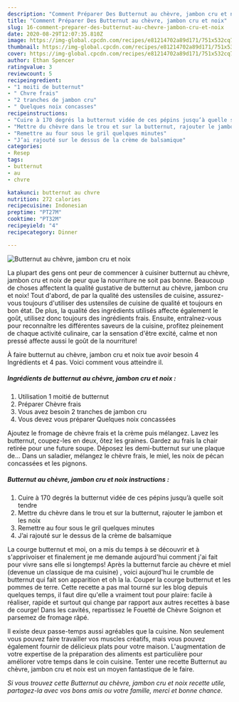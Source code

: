```yaml
---
description: "Comment Préparer Des Butternut au chèvre, jambon cru et noix"
title: "Comment Préparer Des Butternut au chèvre, jambon cru et noix"
slug: 16-comment-preparer-des-butternut-au-chevre-jambon-cru-et-noix
date: 2020-08-29T12:07:35.810Z
image: https://img-global.cpcdn.com/recipes/e81214702a89d171/751x532cq70/butternut-au-chevre-jambon-cru-et-noix-photo-principale-de-la-recette.jpg
thumbnail: https://img-global.cpcdn.com/recipes/e81214702a89d171/751x532cq70/butternut-au-chevre-jambon-cru-et-noix-photo-principale-de-la-recette.jpg
cover: https://img-global.cpcdn.com/recipes/e81214702a89d171/751x532cq70/butternut-au-chevre-jambon-cru-et-noix-photo-principale-de-la-recette.jpg
author: Ethan Spencer
ratingvalue: 3
reviewcount: 5
recipeingredient:
- "1 moiti de butternut"
- " Chvre frais"
- "2 tranches de jambon cru"
- " Quelques noix concasses"
recipeinstructions:
- "Cuire à 170 degrés la butternut vidée de ces pépins jusqu’à quelle soit tendre"
- "Mettre du chèvre dans le trou et sur la butternut, rajouter le jambon et les noix"
- "Remettre au four sous le gril quelques minutes"
- "J’ai rajouté sur le dessus de la crème de balsamique"
categories:
- Resep
tags:
- butternut
- au
- chvre

katakunci: butternut au chvre 
nutrition: 272 calories
recipecuisine: Indonesian
preptime: "PT27M"
cooktime: "PT32M"
recipeyield: "4"
recipecategory: Dinner

---
```



![Butternut au chèvre, jambon cru et noix](https://img-global.cpcdn.com/recipes/e81214702a89d171/751x532cq70/butternut-au-chevre-jambon-cru-et-noix-photo-principale-de-la-recette.jpg)

La plupart des gens ont peur de commencer à cuisiner butternut au chèvre, jambon cru et noix de peur que la nourriture ne soit pas bonne. Beaucoup de choses affectent la qualité gustative de butternut au chèvre, jambon cru et noix! Tout d'abord, de par la qualité des ustensiles de cuisine, assurez-vous toujours d'utiliser des ustensiles de cuisine de qualité et toujours en bon état. De plus, la qualité des ingrédients utilisés affecte également le goût, utilisez donc toujours des ingrédients frais. Ensuite, entraînez-vous pour reconnaître les différentes saveurs de la cuisine, profitez pleinement de chaque activité culinaire, car la sensation d'être excité, calme et non pressé affecte aussi le goût de la nourriture!

<!--inarticleads1-->

À faire butternut au chèvre, jambon cru et noix tue avoir besoin 4 Ingrédients et 4 pas. Voici comment vous atteindre il.

##### Ingrédients de butternut au chèvre, jambon cru et noix :

1. Utilisation 1 moitié de butternut
1. Préparer  Chèvre frais
1. Vous avez besoin 2 tranches de jambon cru
1. Vous devez vous préparer  Quelques noix concassées


Ajoutez le fromage de chèvre frais et la crème puis mélangez. Lavez les butternut, coupez-les en deux, ôtez les graines. Gardez au frais la chair retirée pour une future soupe. Déposez les demi-butternut sur une plaque de… Dans un saladier, mélangez le chèvre frais, le miel, les noix de pécan concassées et les pignons. 

<!--inarticleads2-->

##### Butternut au chèvre, jambon cru et noix instructions :

1. Cuire à 170 degrés la butternut vidée de ces pépins jusqu’à quelle soit tendre
1. Mettre du chèvre dans le trou et sur la butternut, rajouter le jambon et les noix
1. Remettre au four sous le gril quelques minutes
1. J’ai rajouté sur le dessus de la crème de balsamique


La courge butternut et moi, on a mis du temps à se découvrir et à s&#39;apprivoiser et finalement je me demande aujourd&#39;hui comment j&#39;ai fait pour vivre sans elle si longtemps! Après la butternut farcie au chèvre et miel (devenue un classique de ma cuisine) , voici aujourd&#39;hui le crumble de butternut qui fait son apparition et oh la la. Couper la courge butternut et les pommes de terre. Cette recette a pas mal tourné sur les blog depuis quelques temps, il faut dire qu&#39;elle a vraiment tout pour plaire: facile à réaliser, rapide et surtout qui change par rapport aux autres recettes à base de courge! Dans les cavités, repartissez le Fouetté de Chèvre Soignon et parsemez de fromage râpé. 

<!--inarticleads1-->

<p>
Il existe deux passe-temps aussi agréables que la cuisine. Non seulement vous pouvez faire travailler vos muscles créatifs, mais vous pouvez également fournir de délicieux plats pour votre maison. L'augmentation de votre expertise de la préparation des aliments est particulière pour améliorer votre temps dans le coin cuisine. Tenter une recette Butternut au chèvre, jambon cru et noix est un moyen fantastique de le faire.
</p>

<p>
<i>Si vous trouvez cette Butternut au chèvre, jambon cru et noix recette utile, partagez-la avec vos bons amis ou votre famille, merci et bonne chance.</i>
</p>
